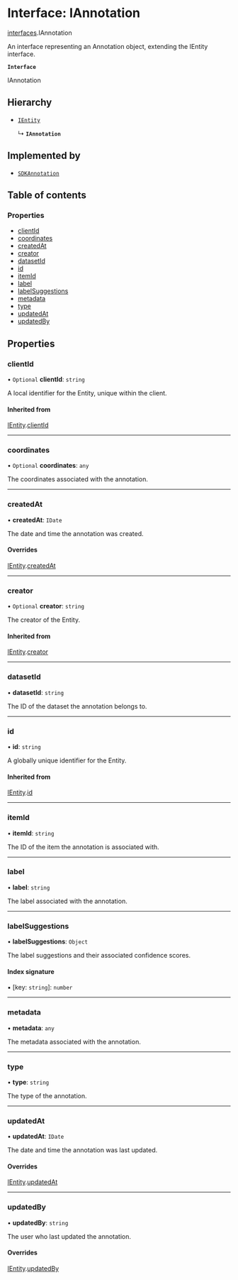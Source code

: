 # Interface: IAnnotation

[interfaces](./index.md).IAnnotation

An interface representing an Annotation object, extending the IEntity interface.

**`Interface`**

IAnnotation

## Hierarchy

- [`IEntity`](sdkApi_interfaces_entities_base.IEntity.md)

  ↳ **`IAnnotation`**

## Implemented by

- [`SDKAnnotation`](../classes/sdkApi_interfaces_entities_iAnnotation.SDKAnnotation.md)

## Table of contents

### Properties

- [clientId](sdkApi_interfaces_entities_iAnnotation.IAnnotation.md#clientid)
- [coordinates](sdkApi_interfaces_entities_iAnnotation.IAnnotation.md#coordinates)
- [createdAt](sdkApi_interfaces_entities_iAnnotation.IAnnotation.md#createdat)
- [creator](sdkApi_interfaces_entities_iAnnotation.IAnnotation.md#creator)
- [datasetId](sdkApi_interfaces_entities_iAnnotation.IAnnotation.md#datasetid)
- [id](sdkApi_interfaces_entities_iAnnotation.IAnnotation.md#id)
- [itemId](sdkApi_interfaces_entities_iAnnotation.IAnnotation.md#itemid)
- [label](sdkApi_interfaces_entities_iAnnotation.IAnnotation.md#label)
- [labelSuggestions](sdkApi_interfaces_entities_iAnnotation.IAnnotation.md#labelsuggestions)
- [metadata](sdkApi_interfaces_entities_iAnnotation.IAnnotation.md#metadata)
- [type](sdkApi_interfaces_entities_iAnnotation.IAnnotation.md#type)
- [updatedAt](sdkApi_interfaces_entities_iAnnotation.IAnnotation.md#updatedat)
- [updatedBy](sdkApi_interfaces_entities_iAnnotation.IAnnotation.md#updatedby)

## Properties

### clientId

• `Optional` **clientId**: `string`

A local identifier for the Entity, unique within the client.

#### Inherited from

[IEntity](sdkApi_interfaces_entities_base.IEntity.md).[clientId](sdkApi_interfaces_entities_base.IEntity.md#clientid)

___

### coordinates

• `Optional` **coordinates**: `any`

The coordinates associated with the annotation.

___

### createdAt

• **createdAt**: `IDate`

The date and time the annotation was created.

#### Overrides

[IEntity](sdkApi_interfaces_entities_base.IEntity.md).[createdAt](sdkApi_interfaces_entities_base.IEntity.md#createdat)

___

### creator

• `Optional` **creator**: `string`

The creator of the Entity.

#### Inherited from

[IEntity](sdkApi_interfaces_entities_base.IEntity.md).[creator](sdkApi_interfaces_entities_base.IEntity.md#creator)

___

### datasetId

• **datasetId**: `string`

The ID of the dataset the annotation belongs to.

___

### id

• **id**: `string`

A globally unique identifier for the Entity.

#### Inherited from

[IEntity](sdkApi_interfaces_entities_base.IEntity.md).[id](sdkApi_interfaces_entities_base.IEntity.md#id)

___

### itemId

• **itemId**: `string`

The ID of the item the annotation is associated with.

___

### label

• **label**: `string`

The label associated with the annotation.

___

### labelSuggestions

• **labelSuggestions**: `Object`

The label suggestions and their associated confidence scores.

#### Index signature

▪ [key: `string`]: `number`

___

### metadata

• **metadata**: `any`

The metadata associated with the annotation.

___

### type

• **type**: `string`

The type of the annotation.

___

### updatedAt

• **updatedAt**: `IDate`

The date and time the annotation was last updated.

#### Overrides

[IEntity](sdkApi_interfaces_entities_base.IEntity.md).[updatedAt](sdkApi_interfaces_entities_base.IEntity.md#updatedat)

___

### updatedBy

• **updatedBy**: `string`

The user who last updated the annotation.

#### Overrides

[IEntity](sdkApi_interfaces_entities_base.IEntity.md).[updatedBy](sdkApi_interfaces_entities_base.IEntity.md#updatedby)

